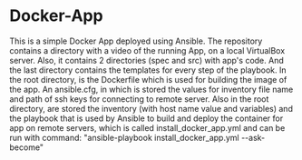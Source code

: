# Docker-App
This is a simple Docker App deployed using Ansible.
The repository contains a directory with a video of the running App, on a local VirtualBox server. Also, it contains 2 directories (spec and src) with app's code.
And the last directory contains the templates for every step of the playbook.
In the root directory, is the Dockerfile which is used for building the image of the app. An ansible.cfg, in which is stored the values for inventory file name and
path of ssh keys for connecting to remote server.
Also in the root directory, are stored the inventory (with host name value and variables) and the playbook that is used by Ansible to build and deploy the container 
for app on remote servers, which is called install_docker_app.yml and can be run with command: "ansible-playbook install_docker_app.yml --ask-become"
